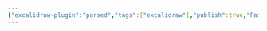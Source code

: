 ```yaml
---
{"excalidraw-plugin":"parsed","tags":["excalidraw"],"publish":true,"PassFrontmatter":true,"created":"2024-12-10T08:40:51.865-04:00","updated":"2024-12-10T09:38:25.156-04:00"}
---
```

<style> .container {font-family: sans-serif; text-align: center;} .button-wrapper button {z-index: 1;height: 40px; width: 100px; margin: 10px;padding: 5px;} .excalidraw .App-menu_top .buttonList { display: flex;} .excalidraw-wrapper { height: 800px; margin: 50px; position: relative;} :root[dir="ltr"] .excalidraw .layer-ui__wrapper .zen-mode-transition.App-menu_bottom--transition-left {transform: none;} </style><script src="https://cdn.jsdelivr.net/npm/react@17/umd/react.production.min.js"></script><script src="https://cdn.jsdelivr.net/npm/react-dom@17/umd/react-dom.production.min.js"></script><script type="text/javascript" src="https://cdn.jsdelivr.net/npm/@excalidraw/excalidraw@0/dist/excalidraw.production.min.js"></script><div id="Digital_Gardeningexcalidraw.md"></div><script>(function(){const InitialData={"type":"excalidraw","version":2,"source":"https://github.com/zsviczian/obsidian-excalidraw-plugin/releases/tag/2.6.7","elements":[{"id":"s7CAJlTa","type":"image","x":-286.8965389708281,"y":-281.91983587527784,"width":502.529620882423,"height":769.0718518808621,"angle":0,"strokeColor":"transparent","backgroundColor":"transparent","fillStyle":"hachure","strokeWidth":1,"strokeStyle":"solid","roughness":1,"opacity":100,"roundness":null,"seed":3275,"version":178,"versionNonce":371749617,"updated":1733835918081,"isDeleted":false,"groupIds":[],"boundElements":[],"link":null,"locked":true,"fileId":"cd977c64a642a75f18a2d4a5dbb80cd0ae2e89b4","scale":[1,1],"index":"a0","frameId":null,"status":"pending","crop":null},{"id":"4CZWlaMj","type":"text","x":-180.52517553456488,"y":-293.8019372208074,"width":162.0398406982422,"height":25,"angle":6.0190460640728505,"strokeColor":"transparent","backgroundColor":"transparent","fillStyle":"solid","strokeWidth":2,"strokeStyle":"solid","roughness":1,"opacity":100,"groupIds":[],"frameId":null,"index":"aD","roundness":null,"seed":2096916543,"version":223,"versionNonce":407028511,"isDeleted":false,"boundElements":[],"updated":1733836127763,"link":null,"locked":false,"text":"Learning in public","rawText":"Learning in public","fontSize":20,"fontFamily":5,"textAlign":"left","verticalAlign":"top","containerId":null,"originalText":"Learning in public","autoResize":true,"lineHeight":1.25},{"text":"L","fontSize":20,"fontFamily":5,"textAlign":"left","verticalAlign":"top","id":"fG4r4ohu","type":"text","x":-164.77479215631553,"y":-256.493559704647,"width":10.919999837875366,"height":25,"angle":5.430558304392156,"strokeColor":"#343a40","backgroundColor":"transparent","fillStyle":"hachure","strokeWidth":1,"strokeStyle":"solid","roughness":1,"opacity":100,"roundness":null,"seed":54425,"version":138,"versionNonce":355623665,"updated":1733837515004,"isDeleted":false,"groupIds":["WUw4BiGG"],"boundElements":[],"link":null,"locked":false,"containerId":null,"originalText":"L","rawText":"L","lineHeight":1.25,"autoResize":true,"index":"aD4","frameId":null},{"text":"e","fontSize":20,"fontFamily":5,"textAlign":"left","verticalAlign":"top","id":"6S5mpveu","type":"text","x":-157.29458018463004,"y":-264.43545282686836,"width":10.839999258518219,"height":25,"angle":5.503358303311325,"strokeColor":"#343a40","backgroundColor":"transparent","fillStyle":"hachure","strokeWidth":1,"strokeStyle":"solid","roughness":1,"opacity":100,"roundness":null,"seed":89587,"version":138,"versionNonce":1473134751,"updated":1733837515004,"isDeleted":false,"groupIds":["WUw4BiGG"],"boundElements":[],"link":null,"locked":false,"containerId":null,"originalText":"e","rawText":"e","lineHeight":1.25,"autoResize":true,"index":"aD8","frameId":null},{"text":"a","fontSize":20,"fontFamily":5,"textAlign":"left","verticalAlign":"top","id":"RwztS0T3","type":"text","x":-149.34452248651692,"y":-271.9386684217015,"width":11.920000791549683,"height":25,"angle":5.57562496503478,"strokeColor":"#343a40","backgroundColor":"transparent","fillStyle":"hachure","strokeWidth":1,"strokeStyle":"solid","roughness":1,"opacity":100,"roundness":null,"seed":13584,"version":139,"versionNonce":1498692561,"updated":1733837515005,"isDeleted":false,"groupIds":["WUw4BiGG"],"boundElements":[],"link":null,"locked":false,"containerId":null,"originalText":"a","rawText":"a","lineHeight":1.25,"autoResize":true,"index":"aDG","frameId":null},{"text":"r","fontSize":20,"fontFamily":5,"textAlign":"left","verticalAlign":"top","id":"2ubIIxK8","type":"text","x":-139.9175433663418,"y":-278.8727816460433,"width":9.019999921321869,"height":25,"angle":5.655091636978445,"strokeColor":"#343a40","backgroundColor":"transparent","fillStyle":"hachure","strokeWidth":1,"strokeStyle":"solid","roughness":1,"opacity":100,"roundness":null,"seed":418,"version":139,"versionNonce":1106961855,"updated":1733837515005,"isDeleted":false,"groupIds":["WUw4BiGG"],"boundElements":[],"link":null,"locked":false,"containerId":null,"originalText":"r","rawText":"r","lineHeight":1.25,"autoResize":true,"index":"aDO","frameId":null},{"text":"n","fontSize":20,"fontFamily":5,"textAlign":"left","verticalAlign":"top","id":"bugX3UmJ","type":"text","x":-132.50720810913012,"y":-284.22400902585497,"width":10.799999833106995,"height":25,"angle":5.715224969787257,"strokeColor":"#343a40","backgroundColor":"transparent","fillStyle":"hachure","strokeWidth":1,"strokeStyle":"solid","roughness":1,"opacity":100,"roundness":null,"seed":11178,"version":139,"versionNonce":467573169,"updated":1733837515005,"isDeleted":false,"groupIds":["WUw4BiGG"],"boundElements":[],"link":null,"locked":false,"containerId":null,"originalText":"n","rawText":"n","lineHeight":1.25,"autoResize":true,"index":"aDV","frameId":null},{"text":"i","fontSize":20,"fontFamily":5,"textAlign":"left","verticalAlign":"top","id":"IO4VwN8p","type":"text","x":-123.05826923112727,"y":-288.7908391608866,"width":4.8799896240234375,"height":25,"angle":5.787224968674637,"strokeColor":"#343a40","backgroundColor":"transparent","fillStyle":"hachure","strokeWidth":1,"strokeStyle":"solid","roughness":1,"opacity":100,"roundness":null,"seed":23154,"version":139,"versionNonce":171300319,"updated":1733837515005,"isDeleted":false,"groupIds":["WUw4BiGG"],"boundElements":[],"link":null,"locked":false,"containerId":null,"originalText":"i","rawText":"i","lineHeight":1.25,"autoResize":true,"index":"aDZ","frameId":null},{"text":"n","fontSize":20,"fontFamily":5,"textAlign":"left","verticalAlign":"top","id":"eDbvsTTw","type":"text","x":-118.8725979503993,"y":-291.95289475812757,"width":10.799999833106995,"height":25,"angle":5.819758232834793,"strokeColor":"#343a40","backgroundColor":"transparent","fillStyle":"hachure","strokeWidth":1,"strokeStyle":"solid","roughness":1,"opacity":100,"roundness":null,"seed":70740,"version":139,"versionNonce":1025653649,"updated":1733837515005,"isDeleted":false,"groupIds":["WUw4BiGG"],"boundElements":[],"link":null,"locked":false,"containerId":null,"originalText":"n","rawText":"n","lineHeight":1.25,"autoResize":true,"index":"aDd","frameId":null},{"text":"g","fontSize":20,"fontFamily":5,"textAlign":"left","verticalAlign":"top","id":"YHOG7NcI","type":"text","x":-109.05747842633679,"y":-296.4995691160473,"width":11.259999632835388,"height":25,"angle":5.891758231722173,"strokeColor":"#343a40","backgroundColor":"transparent","fillStyle":"hachure","strokeWidth":1,"strokeStyle":"solid","roughness":1,"opacity":100,"roundness":null,"seed":19638,"version":139,"versionNonce":1239269887,"updated":1733837515005,"isDeleted":false,"groupIds":["WUw4BiGG"],"boundElements":[],"link":null,"locked":false,"containerId":null,"originalText":"g","rawText":"g","lineHeight":1.25,"autoResize":true,"index":"aDl","frameId":null},{"text":" ","fontSize":20,"fontFamily":5,"textAlign":"left","verticalAlign":"top","id":"ni2VoPBw","type":"text","x":-98.41879444535074,"y":-299.8997224987103,"width":8,"height":25,"angle":5.966824895941076,"strokeColor":"#343a40","backgroundColor":"transparent","fillStyle":"hachure","strokeWidth":1,"strokeStyle":"solid","roughness":1,"opacity":100,"roundness":null,"seed":43461,"version":139,"versionNonce":492216689,"updated":1733837515005,"isDeleted":false,"groupIds":["WUw4BiGG"],"boundElements":[],"link":null,"locked":false,"containerId":null,"originalText":" ","rawText":" ","lineHeight":1.25,"autoResize":true,"index":"aDt","frameId":null},{"text":"i","fontSize":20,"fontFamily":5,"textAlign":"left","verticalAlign":"top","id":"yec2V9Je","type":"text","x":-90.67750034239289,"y":-301.70512454742646,"width":4.8799896240234375,"height":25,"angle":6.020158229274409,"strokeColor":"#343a40","backgroundColor":"transparent","fillStyle":"hachure","strokeWidth":1,"strokeStyle":"solid","roughness":1,"opacity":100,"roundness":null,"seed":8362,"version":139,"versionNonce":32713247,"updated":1733837515005,"isDeleted":false,"groupIds":["WUw4BiGG"],"boundElements":[],"link":null,"locked":false,"containerId":null,"originalText":"i","rawText":"i","lineHeight":1.25,"autoResize":true,"index":"aE","frameId":null},{"text":"n","fontSize":20,"fontFamily":5,"textAlign":"left","verticalAlign":"top","id":"wsAtyICD","type":"text","x":-86.08889392061224,"y":-303.8070801353666,"width":10.799999833106995,"height":25,"angle":6.0526914934345655,"strokeColor":"#343a40","backgroundColor":"transparent","fillStyle":"hachure","strokeWidth":1,"strokeStyle":"solid","roughness":1,"opacity":100,"roundness":null,"seed":16452,"version":139,"versionNonce":700664657,"updated":1733837515005,"isDeleted":false,"groupIds":["WUw4BiGG"],"boundElements":[],"link":null,"locked":false,"containerId":null,"originalText":"n","rawText":"n","lineHeight":1.25,"autoResize":true,"index":"aE8","frameId":null},{"text":" ","fontSize":20,"fontFamily":5,"textAlign":"left","verticalAlign":"top","id":"tNALOQiK","type":"text","x":-75.42700762227521,"y":-305.4635382165363,"width":8,"height":25,"angle":6.124691492321945,"strokeColor":"#343a40","backgroundColor":"transparent","fillStyle":"hachure","strokeWidth":1,"strokeStyle":"solid","roughness":1,"opacity":100,"roundness":null,"seed":48058,"version":139,"versionNonce":1063685695,"updated":1733837515005,"isDeleted":false,"groupIds":["WUw4BiGG"],"boundElements":[],"link":null,"locked":false,"containerId":null,"originalText":" ","rawText":" ","lineHeight":1.25,"autoResize":true,"index":"aEG","frameId":null},{"text":"p","fontSize":20,"fontFamily":5,"textAlign":"left","verticalAlign":"top","id":"tMTdBaPh","type":"text","x":-67.57533321786013,"y":-307.0099459464521,"width":11.21999990940094,"height":25,"angle":6.178024825655279,"strokeColor":"#343a40","backgroundColor":"transparent","fillStyle":"hachure","strokeWidth":1,"strokeStyle":"solid","roughness":1,"opacity":100,"roundness":null,"seed":20814,"version":139,"versionNonce":985643313,"updated":1733837515005,"isDeleted":false,"groupIds":["WUw4BiGG"],"boundElements":[],"link":null,"locked":false,"containerId":null,"originalText":"p","rawText":"p","lineHeight":1.25,"autoResize":true,"index":"aEV","frameId":null},{"text":"u","fontSize":20,"fontFamily":5,"textAlign":"left","verticalAlign":"top","id":"ZDLT3qwC","type":"text","x":-56.38223826964177,"y":-307.7602368564173,"width":11.160000264644623,"height":25,"angle":6.252824825051285,"strokeColor":"#343a40","backgroundColor":"transparent","fillStyle":"hachure","strokeWidth":1,"strokeStyle":"solid","roughness":1,"opacity":100,"roundness":null,"seed":79884,"version":139,"versionNonce":488140383,"updated":1733837515005,"isDeleted":false,"groupIds":["WUw4BiGG"],"boundElements":[],"link":null,"locked":false,"containerId":null,"originalText":"u","rawText":"u","lineHeight":1.25,"autoResize":true,"index":"aEl","frameId":null},{"text":"b","fontSize":20,"fontFamily":5,"textAlign":"left","verticalAlign":"top","id":"ZaPT3X0l","type":"text","x":-45.23040004959571,"y":-307.71774355675035,"width":11.37999963760376,"height":25,"angle":0.04403951963599617,"strokeColor":"#343a40","backgroundColor":"transparent","fillStyle":"hachure","strokeWidth":1,"strokeStyle":"solid","roughness":1,"opacity":100,"roundness":null,"seed":63191,"version":138,"versionNonce":833841937,"updated":1733837515005,"isDeleted":false,"groupIds":["WUw4BiGG"],"boundElements":[],"link":null,"locked":false,"containerId":null,"originalText":"b","rawText":"b","lineHeight":1.25,"autoResize":true,"index":"aF","frameId":null},{"text":"l","fontSize":20,"fontFamily":5,"textAlign":"left","verticalAlign":"top","id":"WcX8QnRV","type":"text","x":-33.72473294497119,"y":-305.72859090768947,"width":4.5,"height":25,"angle":0.1199061838866875,"strokeColor":"#343a40","backgroundColor":"transparent","fillStyle":"hachure","strokeWidth":1,"strokeStyle":"solid","roughness":1,"opacity":100,"roundness":null,"seed":1085,"version":138,"versionNonce":98126463,"updated":1733837515005,"isDeleted":false,"groupIds":["WUw4BiGG"],"boundElements":[],"link":null,"locked":false,"containerId":null,"originalText":"l","rawText":"l","lineHeight":1.25,"autoResize":true,"index":"aFV","frameId":null},{"text":"i","fontSize":20,"fontFamily":5,"textAlign":"left","verticalAlign":"top","id":"NOP2I5o5","type":"text","x":-29.274988868540817,"y":-305.1817862125614,"width":4.8799896240234375,"height":25,"angle":0.14990618388668775,"strokeColor":"#343a40","backgroundColor":"transparent","fillStyle":"hachure","strokeWidth":1,"strokeStyle":"solid","roughness":1,"opacity":100,"roundness":null,"seed":63052,"version":137,"versionNonce":73114097,"updated":1733837515005,"isDeleted":false,"groupIds":["WUw4BiGG"],"boundElements":[],"link":null,"locked":false,"containerId":null,"originalText":"i","rawText":"i","lineHeight":1.25,"autoResize":true,"index":"aG","frameId":null},{"text":"c","fontSize":20,"fontFamily":5,"textAlign":"left","verticalAlign":"top","id":"ncQSgWcy","type":"text","x":-24.596585244007485,"y":-305.22621805348,"width":10.419999778270721,"height":25,"angle":0.18243944804684453,"strokeColor":"#343a40","backgroundColor":"transparent","fillStyle":"hachure","strokeWidth":1,"strokeStyle":"solid","roughness":1,"opacity":100,"roundness":null,"seed":16686,"version":137,"versionNonce":974942623,"updated":1733837515005,"isDeleted":false,"groupIds":["WUw4BiGG"],"boundElements":[],"link":null,"locked":false,"containerId":null,"originalText":"c","rawText":"c","lineHeight":1.25,"autoResize":true,"index":"aH","frameId":null},{"id":"3odnNTlv","type":"line","x":-92.16658563668932,"y":-275.8266769045466,"width":275.44143611205806,"height":201.88074516770985,"angle":0,"strokeColor":"transparent","backgroundColor":"transparent","fillStyle":"solid","strokeWidth":2,"strokeStyle":"solid","roughness":1,"opacity":100,"groupIds":[],"frameId":null,"index":"aI","roundness":{"type":2},"seed":1599329759,"version":896,"versionNonce":1055540241,"isDeleted":false,"boundElements":[],"updated":1733837899503,"link":"[[20. Commonplace Books/20.1 Notes/Learning in Public]]","locked":false,"points":[[0,0],[-62.916823640497284,49.73923182206255],[-118.12638638963466,184.85620455287574],[-57.00145176392584,165.70771850771928],[-52.07467659810493,194.8512046813289],[-19.38810579440758,178.23608392230028],[19.38868055993703,198.76759952283095],[7.282509165054762,124.34839567619764],[47.62484186866823,161.3291547039414],[26.935351962352854,104.14239853330281],[91.16758399367791,137.21449331591646],[78.85932503862125,65.04049605719305],[131.36116737825523,54.78596055389136],[125.4084357422658,36.62949107438607],[157.3150497224234,24.06626613044051],[143.22754659422742,6.787578567596995],[45.03483343960761,-3.113145644878898],[0,0]],"lastCommittedPoint":null,"startBinding":null,"endBinding":null,"startArrowhead":null,"endArrowhead":null},{"id":"7E3Hvda3","type":"rectangle","x":-290.56975595132343,"y":-8.029632398091849,"width":225.18481526554507,"height":279.1624614141197,"angle":0,"strokeColor":"transparent","backgroundColor":"transparent","fillStyle":"solid","strokeWidth":2,"strokeStyle":"solid","roughness":1,"opacity":100,"groupIds":[],"frameId":null,"index":"aK","roundness":{"type":3},"seed":577416305,"version":192,"versionNonce":1127532370,"isDeleted":false,"boundElements":[{"id":"3RMxTEke","type":"text"}],"updated":1733837575876,"link":"[[20. Commonplace Books/20.1 Notes/Digital Gardening]]","locked":false},{"id":"3RMxTEke","type":"text","x":-261.35727690741805,"y":119.05159830896801,"width":166.75985717773438,"height":25,"angle":0,"strokeColor":"transparent","backgroundColor":"transparent","fillStyle":"solid","strokeWidth":2,"strokeStyle":"solid","roughness":1,"opacity":100,"groupIds":[],"frameId":null,"index":"aL","roundness":null,"seed":639497809,"version":87,"versionNonce":1289409087,"isDeleted":false,"boundElements":[],"updated":1733837575876,"link":null,"locked":false,"text":"Digital Gardening","rawText":"Digital Gardening","fontSize":20,"fontFamily":5,"textAlign":"center","verticalAlign":"middle","containerId":"7E3Hvda3","originalText":"Digital Gardening","autoResize":true,"lineHeight":1.25},{"id":"dNQEpDMvJ7e87a_x6WgLI","type":"rectangle","x":-187.39779663218332,"y":348.84275784016745,"width":315.78247673037134,"height":57.17720929759041,"angle":0,"strokeColor":"transparent","backgroundColor":"transparent","fillStyle":"solid","strokeWidth":2,"strokeStyle":"solid","roughness":1,"opacity":100,"groupIds":[],"frameId":null,"index":"aO","roundness":{"type":3},"seed":1108248959,"version":451,"versionNonce":547468593,"isDeleted":false,"boundElements":[{"type":"text","id":"j0RDjhNO"}],"updated":1733837575876,"link":null,"locked":false},{"id":"j0RDjhNO","type":"text","x":-101.34649571549923,"y":364.93136248896263,"width":143.67987489700317,"height":25,"angle":0,"strokeColor":"transparent","backgroundColor":"transparent","fillStyle":"solid","strokeWidth":2,"strokeStyle":"solid","roughness":1,"opacity":100,"groupIds":[],"frameId":null,"index":"aP","roundness":null,"seed":890838065,"version":367,"versionNonce":2070164063,"isDeleted":false,"boundElements":[],"updated":1733837575876,"link":null,"locked":false,"text":"Reading Widely","rawText":"Reading Widely","fontSize":20,"fontFamily":5,"textAlign":"center","verticalAlign":"middle","containerId":"dNQEpDMvJ7e87a_x6WgLI","originalText":"Reading Widely","autoResize":true,"lineHeight":1.25}],"appState":{"theme":"light","viewBackgroundColor":"#ffffff","currentItemStrokeColor":"transparent","currentItemBackgroundColor":"transparent","currentItemFillStyle":"solid","currentItemStrokeWidth":2,"currentItemStrokeStyle":"solid","currentItemRoughness":1,"currentItemOpacity":100,"currentItemFontFamily":5,"currentItemFontSize":20,"currentItemTextAlign":"left","currentItemStartArrowhead":null,"currentItemEndArrowhead":"arrow","currentItemArrowType":"round","scrollX":506.1891953434633,"scrollY":472.8057598090286,"zoom":{"value":1.01873},"currentItemRoundness":"round","gridSize":20,"gridStep":5,"gridModeEnabled":false,"gridColor":{"Bold":"rgba(217, 217, 217, 0.5)","Regular":"rgba(230, 230, 230, 0.5)"},"currentStrokeOptions":null,"frameRendering":{"enabled":true,"clip":true,"name":true,"outline":true},"objectsSnapModeEnabled":false,"activeTool":{"type":"selection","customType":null,"locked":false,"lastActiveTool":null}},"files":{}};InitialData.scrollToContent=true;App=()=>{const e=React.useRef(null),t=React.useRef(null),[n,i]=React.useState({width:void 0,height:void 0});return React.useEffect(()=>{i({width:t.current.getBoundingClientRect().width,height:t.current.getBoundingClientRect().height});const e=()=>{i({width:t.current.getBoundingClientRect().width,height:t.current.getBoundingClientRect().height})};return window.addEventListener("resize",e),()=>window.removeEventListener("resize",e)},[t]),React.createElement(React.Fragment,null,React.createElement("div",{className:"excalidraw-wrapper",ref:t},React.createElement(ExcalidrawLib.Excalidraw,{ref:e,width:n.width,height:n.height,initialData:InitialData,viewModeEnabled:!0,zenModeEnabled:!0,gridModeEnabled:!1})))},excalidrawWrapper=document.getElementById("Digital_Gardeningexcalidraw.md");ReactDOM.render(React.createElement(App),excalidrawWrapper);})();</script>